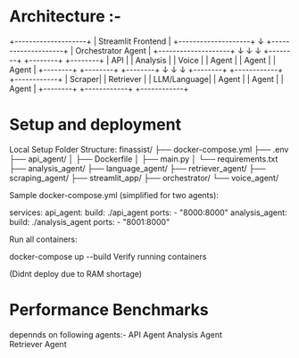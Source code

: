 # Architecture :-

+--------------------+
|   Streamlit Frontend  |
+--------------------+
           ↓
+--------------------+
|   Orchestrator Agent   |
+--------------------+
     ↓        ↓       ↓
+--------+ +--------+ +--------+
| API    | | Analysis | | Voice  |
| Agent  | | Agent    | | Agent  |
+--------+ +--------+ +--------+
     ↓        ↓       ↓
+--------+ +------------+ +------------+
| Scraper| | Retriever   | | LLM/Language|
| Agent  | | Agent       | | Agent       |
+--------+ +------------+ +------------+

# Setup and deployment

Local Setup
Folder Structure:
finassist/
├── docker-compose.yml
├── .env
├── api_agent/
│   ├── Dockerfile
│   ├── main.py
│   └── requirements.txt
├── analysis_agent/
├── language_agent/
├── retriever_agent/
├── scraping_agent/
├── streamlit_app/
├── orchestrator/
└── voice_agent/

Sample docker-compose.yml (simplified for two agents):

services:
  api_agent:
    build: ./api_agent
    ports:
      - "8000:8000"
  analysis_agent:
    build: ./analysis_agent
    ports:
      - "8001:8000"
      
Run all containers:

docker-compose up --build
Verify running containers

(Didnt deploy due to RAM shortage)

# Performance Benchmarks
depennds on following agents:-
API Agent
Analysis Agent	
Retriever Agent	


